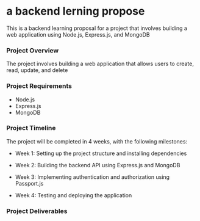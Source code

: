 # a backend lerning propose
This is a backend  learning proposal for a project that involves building a web application using Node.js, Express.js, and MongoDB
### Project Overview
The project involves building a web application that allows users to create, read, update, and delete 
### Project Requirements
*   Node.js
*   Express.js
*   MongoDB

### Project Timeline
The project will be completed in 4 weeks, with the following milestones:

*   Week 1: Setting up the project structure and installing dependencies


*   Week 2: Building the backend API using Express.js and MongoDB


*   Week 3: Implementing authentication and authorization using Passport.js


*   Week 4: Testing and deploying the application


### Project Deliverables

